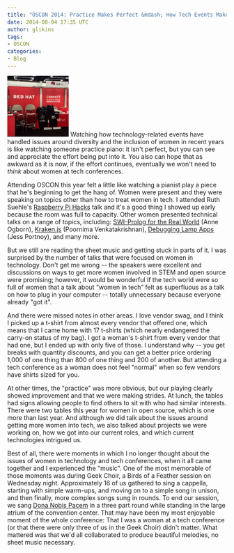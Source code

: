 ```yaml
---
title: "OSCON 2014: Practice Makes Perfect &mdash; How Tech Events Make Women Feel Welcome"
date: 2014-08-04 17:35 UTC
author: glikins
tags:
- OSCON
categories:
- Blog
---
```


![](/images/blog/osconbooth.png)
Watching how technology-related events have handled issues around diversity and the inclusion of women in recent years is like watching someone practice piano: it isn't perfect, but you can see and appreciate the effort being put into it. You also can hope that as awkward as it is now, if the effort continues, eventually we won't need to *think* about women at tech conferences.

Attending OSCON this year felt a little like watching a pianist play a piece that he's beginning to get the hang of. Women were present and they were speaking on topics other than how to treat women in tech. I attended Ruth Suehle's [Raspberry Pi Hacks](http://www.oscon.com/oscon2014/public/schedule/detail/34018) talk and it's a good thing I showed up early because the room was full to capacity. Other women presented technical talks on a range of topics, including: [SWI-Prolog for the Real World](http://www.oscon.com/oscon2014/public/schedule/detail/34273) (Anne Ogborn), [Kraken.js](http://www.oscon.com/oscon2014/public/schedule/detail/33937) (Poornima Venkatakrishnan), [Debugging Lamp Apps](http://www.oscon.com/oscon2014/public/schedule/detail/33687) (Jess Portnoy), and many more.

But we still are reading the sheet music and getting stuck in parts of it. I was surprised by the number of talks that were focused on women in technology. Don't get me wrong -- the speakers were excellent and discussions on ways to get more women involved in STEM and open source were promising;  however, it would be wonderful if the tech world were so full of women that a talk about “women in tech” felt as superfluous as a talk on how to plug in your computer -- totally unnecessary because everyone already "got it".

And there were missed notes in other areas. I love vendor swag, and I think I picked up a t-shirt from almost every vendor that offered one, which means that I came home with 17 t-shirts (which nearly endangered the carry-on status of my bag). I got a woman's t-shirt from every vendor that had one, but I ended up with only five of those. I understand why -- you get breaks with quantity discounts, and you can get a better price ordering 1,000 of one thing than 800 of one thing and 200 of another. But attending a tech conference as a woman does not feel "normal" when so few vendors have shirts sized for you.

At other times, the "practice" was more obvious, but our playing clearly showed improvement and that we were making strides. At lunch, the tables had signs allowing people to find others to sit with who had similar interests. There were two tables this year for women in open source, which is one more than last year. And although we did talk about the issues around getting more women into tech, we also talked about projects we were working on, how we got into our current roles, and which current technologies intrigued us.

Best of all, there were moments in which I no longer thought about the issues of women in technology and tech conferences, when it all came together and I experienced the "music". One of the most memorable of those moments was during Geek Choir, a Birds of a Feather session on Wednesday night. Approximately 16 of us gathered to sing a cappella, starting with simple warm-ups, and moving on to a simple song in unison, and then finally, more complex songs sung in rounds. To end our session, we sang [Dona Nobis Pacem](http://en.wikipedia.org/wiki/Dona_Nobis_Pacem_(canon))
in a three part round while standing in the large atrium of the convention center. That may have been my most enjoyable moment of the whole conference: That I was a woman at a tech conference (or that there were only three of us in the Geek Choir) didn't matter. What mattered was that we'd all collaborated to produce beautiful melodies, no sheet music necessary.
